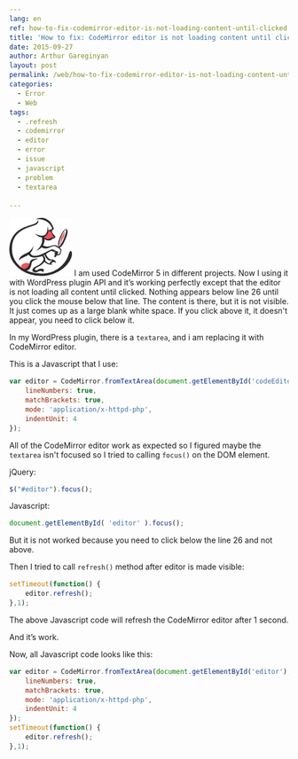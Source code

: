 ```yaml
---
lang: en
ref: how-to-fix-codemirror-editor-is-not-loading-content-until-clicked
title: 'How to fix: CodeMirror editor is not loading content until clicked'
date: 2015-09-27
author: Arthur Gareginyan
layout: post
permalink: /web/how-to-fix-codemirror-editor-is-not-loading-content-until-clicked.html
categories:
  - Error
  - Web
tags:
  - .refresh
  - codemirror
  - editor
  - error
  - issue
  - javascript
  - problem
  - textarea

---
```


![thumb](/images/thumbnail/CodeMirror.png)
I am used CodeMirror 5 in different projects. Now I using it with WordPress plugin API and it’s working perfectly except that the editor is not loading all content until clicked. Nothing appears below line 26 until you click the mouse below that line. The content is there, but it is not visible. It just comes up as a large blank white space. If you click above it, it doesn't appear, you need to click below it.


In my WordPress plugin, there is a `textarea`, and i am replacing it with CodeMirror editor.

This is a Javascript that I use:

```js
var editor = CodeMirror.fromTextArea(document.getElementById('codeEditor'), {
	lineNumbers: true,
	matchBrackets: true,
	mode: 'application/x-httpd-php',
	indentUnit: 4
});
```


All of the CodeMirror editor work as expected so I figured maybe the `textarea` isn't focused so I tried to calling `focus()` on the DOM element.

jQuery:

```js
$("#editor").focus();
```

Javascript:

```js
document.getElementById( 'editor' ).focus();
```

But it is not worked because you need to click below the line 26 and not above.

Then I tried to call `refresh()` method after editor is made visible:

```js
setTimeout(function() {
	editor.refresh();
},1);
```

The above Javascript code will refresh the CodeMirror editor after 1 second.

And it’s work.

Now, all Javascript code looks like this:

```js
var editor = CodeMirror.fromTextArea(document.getElementById('editor'), {
	lineNumbers: true,
	matchBrackets: true,
	mode: 'application/x-httpd-php',
	indentUnit: 4
});
setTimeout(function() {
	editor.refresh();
},1);
```
